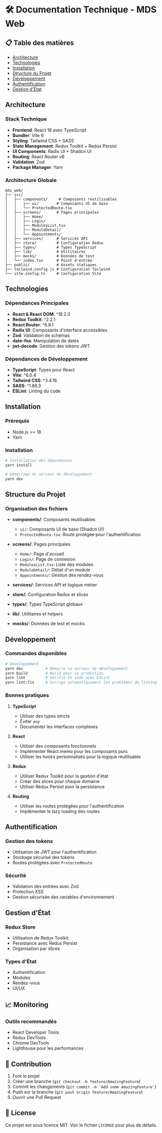# 🛠️ Documentation Technique - MDS Web

## 📋 Table des matières
- [Architecture](#architecture)
- [Technologies](#technologies)
- [Installation](#installation)
- [Structure du Projet](#structure-du-projet)
- [Développement](#développement)
- [Authentification](#authentification)
- [Gestion d'État](#gestion-détat)

## Architecture

### Stack Technique
- **Frontend**: React 18 avec TypeScript
- **Bundler**: Vite 6
- **Styling**: Tailwind CSS + SASS
- **State Management**: Redux Toolkit + Redux Persist
- **UI Components**: Radix UI + Shadcn UI
- **Routing**: React Router v6
- **Validation**: Zod
- **Package Manager**: Yarn

### Architecture Globale
```
mds_web/
├── src/
│   ├── components/     # Composants réutilisables
│   │   ├── ui/        # Composants UI de base
│   │   └── ProtectedRoute.tsx
│   ├── screens/       # Pages principales
│   │   ├── Home/
│   │   ├── Login/
│   │   ├── ModulesList.tsx
│   │   ├── ModuleDetail/
│   │   └── Appointments/
│   ├── services/      # Services API
│   ├── store/         # Configuration Redux
│   ├── types/         # Types TypeScript
│   ├── lib/           # Utilitaires
│   ├── mocks/         # Données de test
│   └── index.tsx      # Point d'entrée
├── public/            # Assets statiques
├── tailwind.config.js # Configuration Tailwind
└── vite.config.ts     # Configuration Vite
```

## Technologies

### Dépendances Principales
- **React & React DOM**: ^18.2.0
- **Redux Toolkit**: ^2.2.1
- **React Router**: ^6.8.1
- **Radix UI**: Composants d'interface accessibles
- **Zod**: Validation de schémas
- **date-fns**: Manipulation de dates
- **jwt-decode**: Gestion des tokens JWT

### Dépendances de Développement
- **TypeScript**: Types pour React
- **Vite**: ^6.0.4
- **Tailwind CSS**: ^3.4.16
- **SASS**: ^1.86.3
- **ESLint**: Linting du code

## Installation

### Prérequis
- Node.js >= 18
- Yarn

### Installation
```bash
# Installation des dépendances
yarn install

# Démarrage du serveur de développement
yarn dev
```

## Structure du Projet

### Organisation des fichiers
- **components/**: Composants réutilisables
  - `ui/`: Composants UI de base (Shadcn UI)
  - `ProtectedRoute.tsx`: Route protégée pour l'authentification

- **screens/**: Pages principales
  - `Home/`: Page d'accueil
  - `Login/`: Page de connexion
  - `ModulesList.tsx`: Liste des modules
  - `ModuleDetail/`: Détail d'un module
  - `Appointments/`: Gestion des rendez-vous

- **services/**: Services API et logique métier
- **store/**: Configuration Redux et slices
- **types/**: Types TypeScript globaux
- **lib/**: Utilitaires et helpers
- **mocks/**: Données de test et mocks

## Développement

### Commandes disponibles
```bash
# Développement
yarn dev          # Démarre le serveur de développement
yarn build        # Build pour la production
yarn lint         # Vérifie le code avec ESLint
yarn lint:fix     # Corrige automatiquement les problèmes de linting
```

### Bonnes pratiques
1. **TypeScript**
   - Utiliser des types stricts
   - Éviter `any`
   - Documenter les interfaces complexes

2. **React**
   - Utiliser des composants fonctionnels
   - Implémenter React.memo pour les composants purs
   - Utiliser les hooks personnalisés pour la logique réutilisable

3. **Redux**
   - Utiliser Redux Toolkit pour la gestion d'état
   - Créer des slices pour chaque domaine
   - Utiliser Redux Persist pour la persistance

4. **Routing**
   - Utiliser les routes protégées pour l'authentification
   - Implémenter le lazy loading des routes

## Authentification

### Gestion des tokens
- Utilisation de JWT pour l'authentification
- Stockage sécurisé des tokens
- Routes protégées avec `ProtectedRoute`

### Sécurité
- Validation des entrées avec Zod
- Protection XSS
- Gestion sécurisée des variables d'environnement

## Gestion d'État

### Redux Store
- Utilisation de Redux Toolkit
- Persistance avec Redux Persist
- Organisation par slices

### Types d'État
- Authentification
- Modules
- Rendez-vous
- UI/UX

## 📈 Monitoring

### Outils recommandés
- React Developer Tools
- Redux DevTools
- Chrome DevTools
- Lighthouse pour les performances

## 🤝 Contribution

1. Fork le projet
2. Créer une branche (`git checkout -b feature/AmazingFeature`)
3. Commit les changements (`git commit -m 'Add some AmazingFeature'`)
4. Push sur la branche (`git push origin feature/AmazingFeature`)
5. Ouvrir une Pull Request

## 📝 License

Ce projet est sous licence MIT. Voir le fichier `LICENSE` pour plus de détails. 
